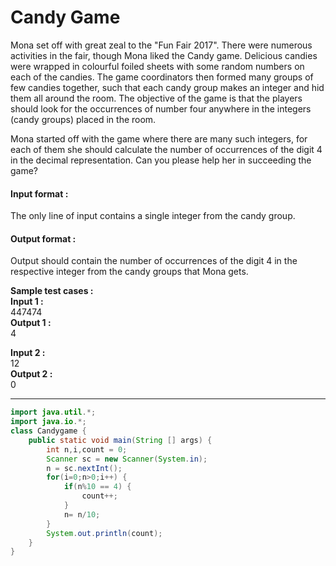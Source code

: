 # Candy Game 
Mona set off with great zeal to the "Fun Fair 2017". There were numerous activities in the fair, though Mona liked the Candy game. Delicious candies were wrapped in colourful foiled sheets with some random numbers on each of the candies. The game coordinators then formed many groups of few candies together, such that each candy group makes an integer and hid them all around the room. The objective of the game is that the players should look for the occurrences of number four anywhere in the integers (candy groups) placed in the room.

Mona started off with the game where there are many such integers, for each of them she should calculate the number of occurrences of the digit 4 in the decimal representation. Can you please help her in succeeding the game?

#### Input format :
The only line of input contains a single integer from the candy group.

#### Output format :
Output should contain the number of occurrences of the digit 4 in the respective integer from the candy groups that Mona gets.

**Sample test cases : <br>
Input 1 :** <br>
447474 <br>
**Output 1 :** <br>
4 

**Input 2 :** <br>
12<br>
**Output 2 :** <br>
0


-------------------------------------------------------------------------------------------------------------------------------------------------------------------

```java
import java.util.*;
import java.io.*;
class Candygame {
	public static void main(String [] args) {
		int n,i,count = 0;
		Scanner sc = new Scanner(System.in);
		n = sc.nextInt();
		for(i=0;n>0;i++) {
			if(n%10 == 4) {
				count++;
			}
			n= n/10;
		}
		System.out.println(count);
	}
}

```
